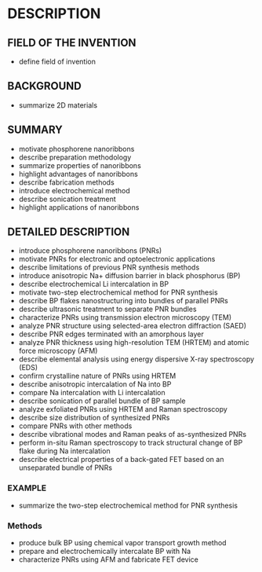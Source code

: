 # DESCRIPTION

## FIELD OF THE INVENTION

- define field of invention

## BACKGROUND

- summarize 2D materials

## SUMMARY

- motivate phosphorene nanoribbons
- describe preparation methodology
- summarize properties of nanoribbons
- highlight advantages of nanoribbons
- describe fabrication methods
- introduce electrochemical method
- describe sonication treatment
- highlight applications of nanoribbons

## DETAILED DESCRIPTION

- introduce phosphorene nanoribbons (PNRs)
- motivate PNRs for electronic and optoelectronic applications
- describe limitations of previous PNR synthesis methods
- introduce anisotropic Na+ diffusion barrier in black phosphorus (BP)
- describe electrochemical Li intercalation in BP
- motivate two-step electrochemical method for PNR synthesis
- describe BP flakes nanostructuring into bundles of parallel PNRs
- describe ultrasonic treatment to separate PNR bundles
- characterize PNRs using transmission electron microscopy (TEM)
- analyze PNR structure using selected-area electron diffraction (SAED)
- describe PNR edges terminated with an amorphous layer
- analyze PNR thickness using high-resolution TEM (HRTEM) and atomic force microscopy (AFM)
- describe elemental analysis using energy dispersive X-ray spectroscopy (EDS)
- confirm crystalline nature of PNRs using HRTEM
- describe anisotropic intercalation of Na into BP
- compare Na intercalation with Li intercalation
- describe sonication of parallel bundle of BP sample
- analyze exfoliated PNRs using HRTEM and Raman spectroscopy
- describe size distribution of synthesized PNRs
- compare PNRs with other methods
- describe vibrational modes and Raman peaks of as-synthesized PNRs
- perform in-situ Raman spectroscopy to track structural change of BP flake during Na intercalation
- describe electrical properties of a back-gated FET based on an unseparated bundle of PNRs

### EXAMPLE

- summarize the two-step electrochemical method for PNR synthesis

### Methods

- produce bulk BP using chemical vapor transport growth method
- prepare and electrochemically intercalate BP with Na
- characterize PNRs using AFM and fabricate FET device

